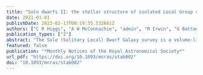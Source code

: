 ```yaml
---
title: "Solo dwarfs II: the stellar structure of isolated Local Group dwarf galaxies"
date: 2021-01-01
publishDate: 2023-02-13T00:19:35.532861Z
authors: ["C R Higgs", "A W McConnachie", "admin", "M Irwin", "G Battaglia", "P Côté", "G F Lewis", "K Venn"]
publication_types: ["2"]
abstract: "The Solo (Solitary Local) Dwarf Galaxy survey is a volume-limited, wide-field g- and i-band survey of all known nearby (&lt;3 Mpc) and isolated (&gt;300 kpc from the Milky Way or M31) dwarf galaxies. This set of 44 dwarfs is homogeneously analysed for quantitative comparisons to the satellite dwarf populations of the Milky Way and M31. In this paper, an analysis of the 12 closest Solo dwarf galaxies accessible from the Northern hemisphere is presented, including derivation of their distances, spatial distributions, morphology, and extended structures, including their inner integrated light properties and their outer resolved star distributions. All 12 galaxies are found to be reasonably well described by two-dimensional Sérsic functions, although UGC 4879 in particular shows tentative evidence of two distinct components. No prominent extended stellar substructures, which could be signs of either faint satellites or recent mergers, are identified in the outer regions of any of the systems examined."
featured: false
publication: "*Monthly Notices of the Royal Astronomical Society*"
url_pdf: "https://doi.org/10.1093/mnras/stab002"
doi: "10.1093/mnras/stab002"
---
```


